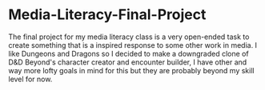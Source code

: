 # Media-Literacy-Final-Project
The final project for my media literacy class is a very open-ended task to create something that is a inspired response to some other work in media. I like Dungeons and Dragons so I decided to make a downgraded clone of D&amp;D Beyond's character creator and encounter builder, I have other and way more lofty goals in mind for this but they are probably beyond my skill level for now.
